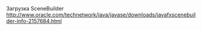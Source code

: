 

Загрузка SceneBuilder
http://www.oracle.com/technetwork/java/javase/downloads/javafxscenebuilder-info-2157684.html
